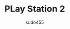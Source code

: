 ---
author: sudo455
title: PLay Station 2
year: 2000 
image_url: /images/playstation-2.jpg
caption: Το PlayStation 2 (PS2) είναι μια οικιακή κονσόλα βιντεοπαιχνιδιών που αναπτύχθηκε και διατίθεται στην αγορά από τη Sony Computer Entertainment. Κυκλοφόρησε για πρώτη φορά στην Ιαπωνία στις 4 Μαρτίου 2000, στη Βόρεια Αμερική στις 26 Οκτωβρίου 2000, στην Ευρώπη στις 24 Νοεμβρίου 2000 και στην Αυστραλία στις 30 Νοεμβρίου 2000. Είναι ο διάδοχος του αρχικού PlayStation, καθώς και η δεύτερη δόση στο την επωνυμία κονσολών PlayStation. Ως κονσόλα έκτης γενιάς, ανταγωνιζόταν το GameCube της Nintendo και το Xbox της Microsoft. Είναι η κονσόλα βιντεοπαιχνιδιών με τις περισσότερες πωλήσεις όλων των εποχών, έχοντας πουλήσει πάνω από 155 εκατομμύρια μονάδες παγκοσμίως.
licence_url: "https://en.wikipedia.org/wiki/File:PS2-Versions.jpg"
licence_text:  Evan Amos
categories:
  - Μέθοδος 
  - Αρχέτυπα 
  - Τρόποι διάδρασης
tags:
  - Macintosh
  - Liza
  - Apple
  - Bill Atkinson
  - Windows
---